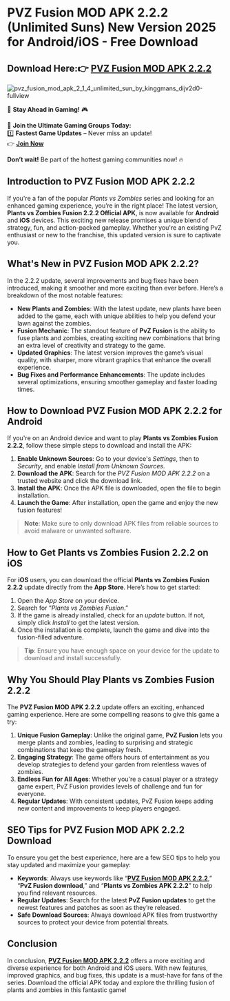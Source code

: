 # PVZ Fusion MOD APK 2.2.2 (Unlimited Suns) New Version 2025 for Android/iOS - Free Download

## Download Here:👉 [PVZ Fusion MOD APK 2.2.2](https://apkbros.com/pvz-fusion/) 

![pvz_fusion_mod_apk_2_1_4_unlimited_sun_by_kinggmans_dijv2d0-fullview](https://github.com/user-attachments/assets/c91518ec-5337-42a5-9db2-60d2d2b3f92a)

🚀 **Stay Ahead in Gaming!** 🎮

📢 **Join the Ultimate Gaming Groups Today:**  
1️⃣ **Fastest Game Updates** – Never miss an update!  
👉 [**Join Now**](https://t.me/apkbros_official)

**Don’t wait!** Be part of the hottest gaming communities now! 🔥


## Introduction to PVZ Fusion MOD APK 2.2.2

If you're a fan of the popular *Plants vs Zombies* series and looking for an enhanced gaming experience, you’re in the right place! The latest version, **Plants vs Zombies Fusion 2.2.2 Official APK**, is now available for **Android** and **iOS** devices. This exciting new release promises a unique blend of strategy, fun, and action-packed gameplay. Whether you're an existing PvZ enthusiast or new to the franchise, this updated version is sure to captivate you.

## What's New in PVZ Fusion MOD APK 2.2.2?

In the 2.2.2 update, several improvements and bug fixes have been introduced, making it smoother and more exciting than ever before. Here’s a breakdown of the most notable features:

- **New Plants and Zombies**: With the latest update, new plants have been added to the game, each with unique abilities to help you defend your lawn against the zombies.
- **Fusion Mechanic**: The standout feature of **PvZ Fusion** is the ability to fuse plants and zombies, creating exciting new combinations that bring an extra level of creativity and strategy to the game.
- **Updated Graphics**: The latest version improves the game’s visual quality, with sharper, more vibrant graphics that enhance the overall experience.
- **Bug Fixes and Performance Enhancements**: The update includes several optimizations, ensuring smoother gameplay and faster loading times.

## How to Download PVZ Fusion MOD APK 2.2.2 for Android

If you're on an Android device and want to play **Plants vs Zombies Fusion 2.2.2**, follow these simple steps to download and install the APK:

1. **Enable Unknown Sources**: Go to your device's *Settings*, then to *Security*, and enable *Install from Unknown Sources*.
2. **Download the APK**: Search for the *PVZ Fusion MOD APK 2.2.2* on a trusted website and click the download link.
3. **Install the APK**: Once the APK file is downloaded, open the file to begin installation.
4. **Launch the Game**: After installation, open the game and enjoy the new fusion features!

> **Note**: Make sure to only download APK files from reliable sources to avoid malware or unwanted software.

## How to Get Plants vs Zombies Fusion 2.2.2 on iOS

For **iOS** users, you can download the official **Plants vs Zombies Fusion 2.2.2** update directly from the **App Store**. Here’s how to get started:

1. Open the *App Store* on your device.
2. Search for “*Plants vs Zombies Fusion*.”
3. If the game is already installed, check for an *update* button. If not, simply click *Install* to get the latest version.
4. Once the installation is complete, launch the game and dive into the fusion-filled adventure.

> **Tip**: Ensure you have enough space on your device for the update to download and install successfully.

## Why You Should Play Plants vs Zombies Fusion 2.2.2

The **PVZ Fusion MOD APK 2.2.2** update offers an exciting, enhanced gaming experience. Here are some compelling reasons to give this game a try:

1. **Unique Fusion Gameplay**: Unlike the original game, **PvZ Fusion** lets you merge plants and zombies, leading to surprising and strategic combinations that keep the gameplay fresh.
2. **Engaging Strategy**: The game offers hours of entertainment as you develop strategies to defend your garden from relentless waves of zombies.
3. **Endless Fun for All Ages**: Whether you're a casual player or a strategy game expert, PvZ Fusion provides levels of challenge and fun for everyone.
4. **Regular Updates**: With consistent updates, PvZ Fusion keeps adding new content and improvements to keep players engaged.

## SEO Tips for PVZ Fusion MOD APK 2.2.2 Download

To ensure you get the best experience, here are a few SEO tips to help you stay updated and maximize your gameplay:

- **Keywords**: Always use keywords like “**[PVZ Fusion MOD APK 2.2.2](https://apkbros.com/pvz-fusion/)**,” “**PvZ Fusion download**,” and “**Plants vs Zombies APK 2.2.2**” to help you find relevant resources.
- **Regular Updates**: Search for the latest **PvZ Fusion updates** to get the newest features and patches as soon as they’re released.
- **Safe Download Sources**: Always download APK files from trustworthy sources to protect your device from potential threats.

## Conclusion

In conclusion, **[PVZ Fusion MOD APK 2.2.2](https://apkbros.com/pvz-fusion/)** offers a more exciting and diverse experience for both Android and iOS users. With new features, improved graphics, and bug fixes, this update is a must-have for fans of the series. Download the official APK today and explore the thrilling fusion of plants and zombies in this fantastic game!
